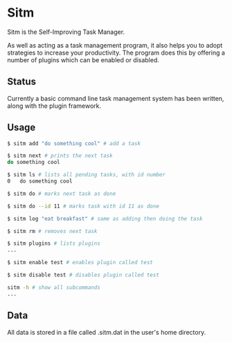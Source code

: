 Sitm
====

Sitm is the Self-Improving Task Manager.

As well as acting as a task management program, it also helps you to adopt strategies to increase your productivity.  The program does this by offering a number of plugins which can be enabled or disabled.

Status
------

Currently a basic command line task management system has been written, along with the plugin framework.

Usage
-----

```bash
$ sitm add "do something cool" # add a task

$ sitm next # prints the next task
do something cool 

$ sitm ls # lists all pending tasks, with id number
0   do something cool

$ sitm do # marks next task as done

$ sitm do --id 11 # marks task with id 11 as done

$ sitm log "eat breakfast" # same as adding then doing the task

$ sitm rm # removes next task

$ sitm plugins # lists plugins
...

$ sitm enable test # enables plugin called test

$ sitm disable test # disables plugin called test

sitm -h # show all subcommands
...
```

Data
----

All data is stored in a file called .sitm.dat in the user's home directory.
